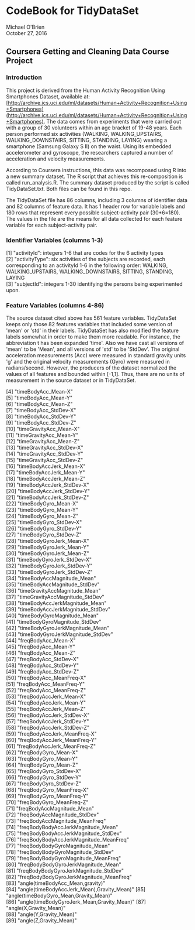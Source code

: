 # CodeBook for TidyDataSet
Michael O'Brien  
October 27, 2016   

## Coursera Getting and Cleaning Data Course Project

### Introduction
This project is derived from the Human Activity Recognition Using Smartphones Dataset, available at: [http://archive.ics.uci.edu/ml/datasets/Human+Activity+Recognition+Using+Smartphones](http://archive.ics.uci.edu/ml/datasets/Human+Activity+Recognition+Using+Smartphones).
The data comes from experiments that were carried out with a group of 30 volunteers within an age bracket of 19-48 years. Each person performed six activities (WALKING, WALKING_UPSTAIRS, WALKING_DOWNSTAIRS, SITTING, STANDING, LAYING) wearing a smartphone (Samsung Galaxy S II) on the waist. Using its embedded accelerometer and gyroscope, the researchers captured a number of acceleration and velocity measurements.

According to Coursera instructions, this data was recomposed using R into a new summary dataset. The R script that achieves this re-composition is called run_analysis.R. The summary dataset produced by the script is called TidyDataSet.txt. Both files can be found in this repo.

The TidyDataSet file has 86 columns, including 3 columns of identifier data and 82 columns of feature data. It has 1 header row for variable labels and 180 rows that represent every possible subject-activity pair (30*6=180). The values in the file are the means for all data collected for each feature variable for each subject-activity pair. 

### Identifier Variables (columns 1-3)
 [1] "activityId": integers 1-6 that are codes for the 6 activity types                                  
 [2] "activityType": six activities of the subjects are recorded, each corresponding to an activityId 1-6 in the following order: WALKING, WALKING_UPSTAIRS, WALKING_DOWNSTAIRS, SITTING, STANDING, LAYING  
 [3] "subjectId": integers 1-30 identifying the persons being experimented upon.   
 
### Feature Variables (columns 4-86)
The source dataset cited above has 561 feature variables. TidyDataSet keeps only those 82 features variables that included some version of 'mean' or 'std' in their labels. TidyDataSet has also modified the feature labels somewhat in order to make them more readable. For instance, the abbreviation t has been expanded 'time'. Also we have cast all versions of 'mean' to be 'Mean', and all versions of 'std' to be 'StdDev'. The original acceleration measurements (Acc) were measured in standard gravity units 'g' and the original velocity measurements (Gyro) were measured in radians/second. However, the producers of the dataset normalized the values of all features and bounded within [-1,1]. Thus, there are no units of measurement in the source dataset or in TidyDataSet.

 [4] "timeBodyAcc_Mean-X"                       
 [5] "timeBodyAcc_Mean-Y"                       
 [6] "timeBodyAcc_Mean-Z"                       
 [7] "timeBodyAcc_StdDev-X"                     
 [8] "timeBodyAcc_StdDev-Y"                     
 [9] "timeBodyAcc_StdDev-Z"                     
[10] "timeGravityAcc_Mean-X"                    
[11] "timeGravityAcc_Mean-Y"                    
[12] "timeGravityAcc_Mean-Z"                    
[13] "timeGravityAcc_StdDev-X"                  
[14] "timeGravityAcc_StdDev-Y"                  
[15] "timeGravityAcc_StdDev-Z"                  
[16] "timeBodyAccJerk_Mean-X"                   
[17] "timeBodyAccJerk_Mean-Y"                   
[18] "timeBodyAccJerk_Mean-Z"                   
[19] "timeBodyAccJerk_StdDev-X"                 
[20] "timeBodyAccJerk_StdDev-Y"                 
[21] "timeBodyAccJerk_StdDev-Z"                 
[22] "timeBodyGyro_Mean-X"                      
[23] "timeBodyGyro_Mean-Y"                      
[24] "timeBodyGyro_Mean-Z"                      
[25] "timeBodyGyro_StdDev-X"                    
[26] "timeBodyGyro_StdDev-Y"                    
[27] "timeBodyGyro_StdDev-Z"                    
[28] "timeBodyGyroJerk_Mean-X"                  
[29] "timeBodyGyroJerk_Mean-Y"                  
[30] "timeBodyGyroJerk_Mean-Z"                  
[31] "timeBodyGyroJerk_StdDev-X"                
[32] "timeBodyGyroJerk_StdDev-Y"                
[33] "timeBodyGyroJerk_StdDev-Z"                
[34] "timeBodyAccMagnitude_Mean"                
[35] "timeBodyAccMagnitude_StdDev"              
[36] "timeGravityAccMagnitude_Mean"             
[37] "timeGravityAccMagnitude_StdDev"           
[38] "timeBodyAccJerkMagnitude_Mean"            
[39] "timeBodyAccJerkMagnitude_StdDev"          
[40] "timeBodyGyroMagnitude_Mean"               
[41] "timeBodyGyroMagnitude_StdDev"             
[42] "timeBodyGyroJerkMagnitude_Mean"           
[43] "timeBodyGyroJerkMagnitude_StdDev"         
[44] "freqBodyAcc_Mean-X"                       
[45] "freqBodyAcc_Mean-Y"                       
[46] "freqBodyAcc_Mean-Z"                       
[47] "freqBodyAcc_StdDev-X"                     
[48] "freqBodyAcc_StdDev-Y"                     
[49] "freqBodyAcc_StdDev-Z"                     
[50] "freqBodyAcc_MeanFreq-X"                   
[51] "freqBodyAcc_MeanFreq-Y"                   
[52] "freqBodyAcc_MeanFreq-Z"                   
[53] "freqBodyAccJerk_Mean-X"                   
[54] "freqBodyAccJerk_Mean-Y"                   
[55] "freqBodyAccJerk_Mean-Z"                   
[56] "freqBodyAccJerk_StdDev-X"                 
[57] "freqBodyAccJerk_StdDev-Y"                 
[58] "freqBodyAccJerk_StdDev-Z"                 
[59] "freqBodyAccJerk_MeanFreq-X"               
[60] "freqBodyAccJerk_MeanFreq-Y"               
[61] "freqBodyAccJerk_MeanFreq-Z"               
[62] "freqBodyGyro_Mean-X"                      
[63] "freqBodyGyro_Mean-Y"                      
[64] "freqBodyGyro_Mean-Z"                      
[65] "freqBodyGyro_StdDev-X"                    
[66] "freqBodyGyro_StdDev-Y"                    
[67] "freqBodyGyro_StdDev-Z"                    
[68] "freqBodyGyro_MeanFreq-X"                  
[69] "freqBodyGyro_MeanFreq-Y"                  
[70] "freqBodyGyro_MeanFreq-Z"                  
[71] "freqBodyAccMagnitude_Mean"                
[72] "freqBodyAccMagnitude_StdDev"              
[73] "freqBodyAccMagnitude_MeanFreq"            
[74] "freqBodyBodyAccJerkMagnitude_Mean"        
[75] "freqBodyBodyAccJerkMagnitude_StdDev"      
[76] "freqBodyBodyAccJerkMagnitude_MeanFreq"    
[77] "freqBodyBodyGyroMagnitude_Mean"           
[78] "freqBodyBodyGyroMagnitude_StdDev"         
[79] "freqBodyBodyGyroMagnitude_MeanFreq"       
[80] "freqBodyBodyGyroJerkMagnitude_Mean"       
[81] "freqBodyBodyGyroJerkMagnitude_StdDev"     
[82] "freqBodyBodyGyroJerkMagnitude_MeanFreq"   
[83] "angle(timeBodyAcc_Mean,gravity)"          
[84] "angle(timeBodyAccJerk_Mean),Gravity_Mean)"
[85] "angle(timeBodyGyro_Mean,Gravity_Mean)"    
[86] "angle(timeBodyGyroJerk_Mean,Gravity_Mean)"
[87] "angle(X,Gravity_Mean)"                    
[88] "angle(Y,Gravity_Mean)"                    
[89] "angle(Z,Gravity_Mean)"  






